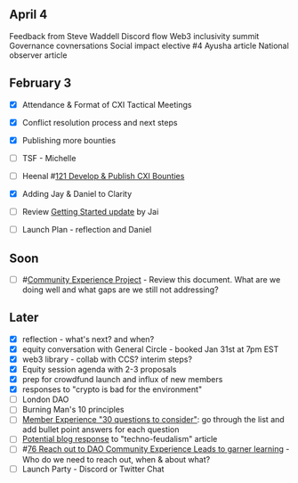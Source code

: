 ## April 4
Feedback from Steve Waddell
Discord flow
Web3 inclusivity summit
Governance covnersations
Social impact elective #4
Ayusha article
National observer article

## February 3
- [x] Attendance & Format of CXI Tactical Meetings
- [x] Conflict resolution process and next steps
- [x] Publishing more bounties
- [ ] TSF - Michelle
- [ ] Heenal #[121 Develop & Publish CXI Bounties](121%20Develop%20&%20Publish%20CXI%20Bounties) 

- [x] Adding Jay & Daniel to Clarity
- [ ] Review [Getting Started update](https://docs.google.com/document/d/1YuPy2dJHavTrFtoTEJfyq5x8NzC4aQUmCC53kRpOAY8/edit#) by Jai
- [ ] Launch Plan - reflection and Daniel

## Soon
- [ ] #[Community Experience Project](Community%20Experience%20Project) - Review this document. What are we doing well and what gaps are we still not addressing?


## Later 
- [x] reflection - what's next? and when?
- [x] equity conversation with General Circle - booked Jan 31st at 7pm EST
- [x] web3 library - collab with CCS? interim steps?
- [x] Equity session agenda with 2-3 proposals 
- [x] prep for crowdfund launch and influx of new members
- [x] responses to "crypto is bad for the environment"
- [ ] London DAO
- [ ] Burning Man's 10 principles
- [ ] [Member Experience "30 questions to consider"](https://app.clarity.so/superbenefit/notes/d9ef05b5-01a8-4c99-9156-b3d42e23c5e1): go through the list and add bullet point answers for each question
- [ ] [Potential blog response](https://app.clarity.so/superbenefit/notes/a8f35f74-c740-4c22-8532-81ec96e7e56f) to "techno-feudalism" article
- [ ] #[76 Reach out to DAO Community Experience Leads to garner learning](76%20Reach%20out%20to%20DAO%20Community%20Experience%20Leads%20to%20garner%20learning) - Who do we need to reach out, when & about what?
- [ ] Launch Party - Discord or Twitter Chat

